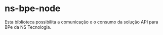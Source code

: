 # ns-bpe-node
Esta biblioteca possibilita a comunicação e o consumo da solução API para BPe da NS Tecnologia.
